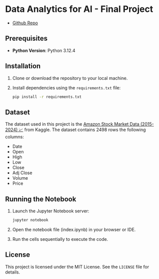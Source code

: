 # Data Analytics for AI - Final Project
- [Github Repo](https://github.com/iAnisdev/final_ms_ai_data_analytics)

## Prerequisites
- **Python Version**: Python 3.12.4

## Installation
1. Clone or download the repository to your local machine.

2. Install dependencies using the `requirements.txt` file:
   ```bash
   pip install -r requirements.txt
    ```
## Dataset
The dataset used in this project is the [Amazon Stock Market Data (2015-2024) 📈](https://www.kaggle.com/datasets/itzusama/amazon-stock-market-data-2015-2024) from Kaggle. The dataset contains 2498 rows the following columns:

- Date
- Open
- High
- Low
- Close
- Adj Close
- Volume
- Price

## Running the Notebook
1. Launch the Jupyter Notebook server:

   ```bash
   jupyter notebook
    ```
2. Open the notebook file (index.ipynb) in your browser or IDE.
3. Run the cells sequentially to execute the code.

## License
This project is licensed under the MIT License. See the `LICENSE` file for details.